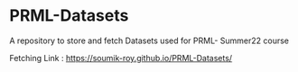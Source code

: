 # PRML-Datasets
A repository to store and fetch Datasets used for PRML- Summer22 course

Fetching Link : https://soumik-roy.github.io/PRML-Datasets/<Relative Path of required dataset>
